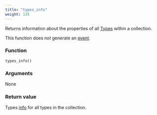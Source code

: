 ```yaml
---
title: "types_info"
weight: 135
---
```


Returns information about the properties of all [Types](../../data-types/type) within a collection.

This function does *not* generate an [event](../../overview/events).

### Function

`types_info()`

### Arguments

None

### Return value

Types [info](../../data-types/info) for all types in the collection.